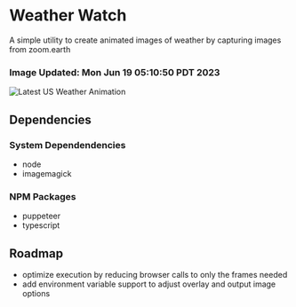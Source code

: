 # Weather Watch

A simple utility to create animated images of weather by capturing images from zoom.earth

### Image Updated: Mon Jun 19 05:10:50 PDT 2023

![Latest US Weather Animation](animations/2023-06-19.webp)

## Dependencies
### System Dependendencies
* node
* imagemagick
### NPM Packages
* puppeteer
* typescript

## Roadmap
* optimize execution by reducing browser calls to only the frames needed
* add environment variable support to adjust overlay and output image options
